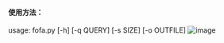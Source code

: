 #### 使用方法：
usage: fofa.py [-h] [-q QUERY] [-s SIZE] [-o OUTFILE]
![image](https://github.com/user-attachments/assets/bf53129c-ac9e-4274-b7e1-da69ad6f9825)
